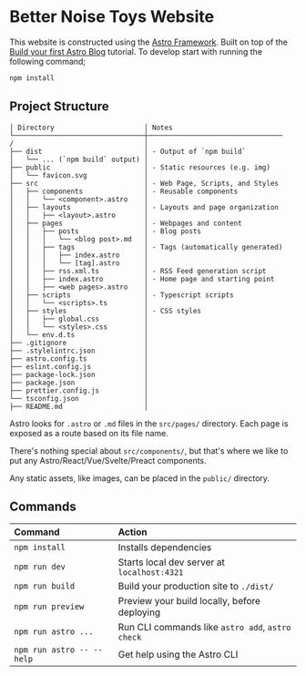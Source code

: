 # Better Noise Toys Website

This website is constructed using the [Astro Framework](https://astro.build/). Built on top of the 
[Build your first Astro Blog](https://docs.astro.build/en/tutorial/0-introduction/) tutorial. To develop start with running the 
following command;

```sh
npm install
```

## Project Structure

```text
│ Directory                      │ Notes
└────────────────────────────────┼─────────────────────────────────
/                                │
├── dist                         │ - Output of `npm build`
│   └── ... (`npm build` output) │
├── public                       │ - Static resources (e.g. img)
│   └── favicon.svg              │
├── src                          │ - Web Page, Scripts, and Styles
│   ├── components               │ - Reusable components
│   │   └── <component>.astro    │
│   ├── layouts                  │ - Layouts and page organization
│   │   ├── <layout>.astro       │
│   ├── pages                    │ - Webpages and content
│   │   ├── posts                │ - Blog posts
│   │   │   └── <blog post>.md   │
│   │   ├── tags                 │ - Tags (automatically generated)
│   │   │   ├── index.astro      │
│   │   │   └── [tag].astro      │
│   │   ├── rss.xml.ts           │ - RSS Feed generation script
│   │   ├── index.astro          │ - Home page and starting point
│   │   ├── <web pages>.astro    │
│   ├── scripts                  │ - Typescript scripts
│   │   └── <scripts>.ts         │
│   ├── styles                   │ - CSS styles
│   │   ├── global.css           │
│   │   └── <styles>.css         │
│   └── env.d.ts                 │
├── .gitignore                   │
├── .stylelintrc.json            │
├── astro.config.ts              │
├── eslint.config.js             │
├── package-lock.json            │
├── package.json                 │
├── prettier.config.js           │
└── tsconfig.json                │
├── README.md                    │
```

Astro looks for `.astro` or `.md` files in the `src/pages/` directory. Each page is exposed as a route based on its file name.

There's nothing special about `src/components/`, but that's where we like to put any Astro/React/Vue/Svelte/Preact components.

Any static assets, like images, can be placed in the `public/` directory.

## Commands


| Command                   | Action                                           |
| :------------------------ | :----------------------------------------------- |
| `npm install`             | Installs dependencies                            |
| `npm run dev`             | Starts local dev server at `localhost:4321`      |
| `npm run build`           | Build your production site to `./dist/`          |
| `npm run preview`         | Preview your build locally, before deploying     |
| `npm run astro ...`       | Run CLI commands like `astro add`, `astro check` |
| `npm run astro -- --help` | Get help using the Astro CLI                     |
